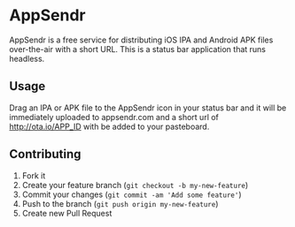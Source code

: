 # AppSendr

AppSendr is a free service for distributing iOS IPA and Android APK files over-the-air with a short URL. This is a status bar application that runs headless.


## Usage

Drag an IPA or APK file to the AppSendr icon in your status bar and it will be immediately uploaded to appsendr.com and a short url of http://ota.io/APP_ID with be added to your pasteboard.

## Contributing

1. Fork it
2. Create your feature branch (`git checkout -b my-new-feature`)
3. Commit your changes (`git commit -am 'Add some feature'`)
4. Push to the branch (`git push origin my-new-feature`)
5. Create new Pull Request
